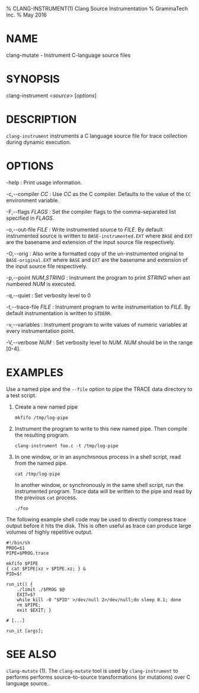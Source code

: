 % CLANG-INSTRUMENT(1) Clang Source Instrumentation
% GrammaTech Inc.
% May 2016

# NAME

clang-mutate - Instrument C-language source files

# SYNOPSIS

clang-instrument <*source*> [*options*]

# DESCRIPTION

`clang-instrument` instruments a C language source file for trace
collection during dynamic execution.

# OPTIONS

-help
:   Print usage information.

-c,--compiler *CC*
:   Use *CC* as the C compiler.  Defaults to the value of the `CC`
    environment variable.

-F,--flags *FLAGS*
:   Set the compiler flags to the comma-separated list specified in
    *FLAGS*.

-o,--out-file *FILE*
:   Write instrumented source to *FILE*.  By default instrumented
    source is written to `BASE-instrumented.EXT` where `BASE` and
    `EXT` are the basename and extension of the input source file
    respectively.

-O,--orig
:   Also write a formatted copy of the un-instrumented original to
    `BASE-original.EXT` where `BASE` and `EXT` are the basename and
    extension of the input source file respectively.

-p,--point *NUM*,*STRING*
:   Instrument the program to print *STRING* when ast numbered *NUM*
    is executed.

-q,--quiet
:   Set verbosity level to 0

-t,--trace-file *FILE*
:   Instrument program to write instrumentation to *FILE*.  By default
    instrumentation is written to `STDERR`.

-v,--variables
:   Instrument program to write values of numeric variables at every
    instrumentation point.

-V,--verbose *NUM*
:   Set verbosity level to *NUM*.  *NUM* should be in the range [0-4].

# EXAMPLES

Use a named pipe and the `--file` option to pipe the TRACE data
directory to a test script.

1.  Create a new named pipe

        mkfifo /tmp/log-pipe

2.  Instrument the program to write to this new named pipe.  Then
    compile the resulting program.

        clang-instrument foo.c -t /tmp/log-pipe

3.  In one window, or in an asynchronous process in a shell script,
    read from the named pipe.

        cat /tmp/log-pipe

    In another window, or synchronously in the same shell script, run
    the instrumented program.  Trace data will be written to the pipe
    and read by the previous `cat` process.

        ./foo

The following example shell code may be used to directly compress
trace output before it hits the disk.  This is often useful as trace
can produce large volumes of highly repetitive output.

    #!/bin/sh
    PROG=$1
    PIPE=$PROG.trace

    mkfifo $PIPE
    { cat $PIPE|xz > $PIPE.xz; } &
    PID=$!

    run_it() {
        ./limit ./$PROG $@
        EXIT=$?
        while kill -0 "$PID" >/dev/null 2>/dev/null;do sleep 0.1; done
        rm $PIPE;
        exit $EXIT; }

    # [...]

    run_it [args];

# SEE ALSO

`clang-mutate` (1).
The `clang-mutate` tool is used by `clang-instrument` to performs
performs source-to-source transformations (or mutations) over C
language source..
